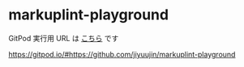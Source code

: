 # markuplint-playground

GitPod 実行用 URL は [こちら](https://gitpod.io/#https://github.com/jiyuujin/markuplint-playground) です

https://gitpod.io/#https://github.com/jiyuujin/markuplint-playground
